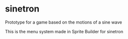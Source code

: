 # sinetron
Prototype for a game based on the motions of a sine wave

This is the menu system made in Sprite Builder for sinetron
